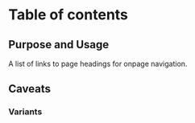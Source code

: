 # Table of contents

## Purpose and Usage
A list of links to page headings for onpage navigation.

## Caveats

### Variants

```


```
